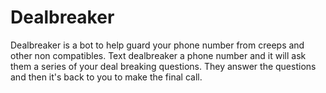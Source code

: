 # Dealbreaker

Dealbreaker is a bot to help guard your phone number from creeps and other non
compatibles. Text dealbreaker a phone number and it will ask them a
series of your deal breaking questions. They answer the questions and then it's back to you to make
the final call.

